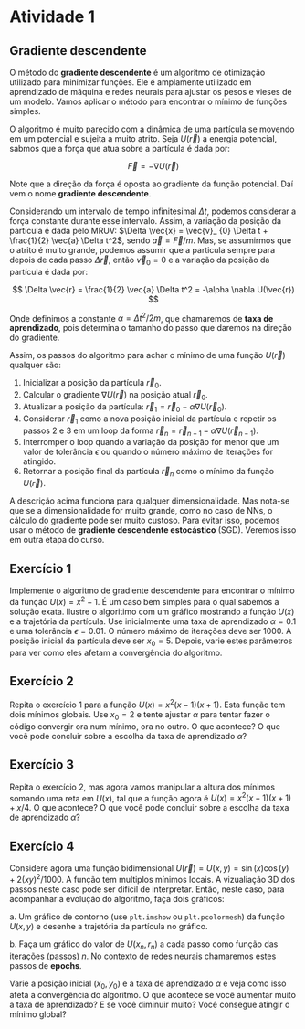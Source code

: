 # Atividade 1

## Gradiente descendente

O método do **gradiente descendente** é um algoritmo de otimização utilizado para minimizar funções. Ele é amplamente utilizado em aprendizado de máquina e redes neurais para ajustar os pesos e vieses de um modelo. Vamos aplicar o método para encontrar o mínimo de funções simples.

O algoritmo é muito parecido com a dinâmica de uma partícula se movendo em um potencial e sujeita a muito atrito. Seja $U(\vec{r})$ a energia potencial, sabmos que a força que atua sobre a partícula é dada por: 

$$
\vec{F} = -\nabla U(\vec{r})
$$

Note que a direção da força é oposta ao gradiente da função potencial. Daí vem o nome **gradiente descendente**.

Considerando um intervalo de tempo infinitesimal $\Delta t$, podemos considerar a força constante durante esse intervalo. Assim, a variação da posição da partícula é dada pelo MRUV: $\Delta \vec{x} = \vec{v}_ {0} \Delta t + \frac{1}{2} \vec{a} \Delta t^2$, sendo $\vec{a} = \vec{F}/m$. Mas, se assumirmos que o atrito é muito grande, podemos assumir que a particula sempre para depois de cada passo $\Delta \vec{r}$, então $\vec{v}_ {0} = 0$ e a variação da posição da partícula é dada por:

$$
\Delta \vec{r} = \frac{1}{2} \vec{a} \Delta t^2 = -\alpha \nabla U(\vec{r})
$$

Onde definimos a constante $\alpha = \Delta t^2/2m$, que chamaremos de **taxa de aprendizado**, pois determina o tamanho do passo que daremos na direção do gradiente. 

Assim, os passos do algoritmo para achar o mínimo de uma função $U(\vec{r})$ qualquer são:

1. Inicializar a posição da partícula $\vec{r}_ {0}$.
2. Calcular o gradiente $\nabla U(\vec{r})$ na posição atual $\vec{r}_ {0}$.
3. Atualizar a posição da partícula: $\vec{r}_ {1} = \vec{r}_ {0} - \alpha \nabla U(\vec{r}_ {0})$.
4. Considerar $\vec{r}_ {1}$ como a nova posição inicial da partícula e repetir os passos 2 e 3 em um loop da forma $\vec{r}_ {n} = \vec{r}_ {n-1} - \alpha \nabla U(\vec{r}_ {n-1})$.
5. Interromper o loop quando a variação da posição for menor que um valor de tolerância $\epsilon$ ou quando o número máximo de iterações for atingido.
6. Retornar a posição final da partícula $\vec{r}_ {n}$ como o mínimo da função $U(\vec{r})$.

A descrição acima funciona para qualquer dimensionalidade. Mas nota-se que se a dimensionalidade for muito grande, como no caso de NNs, o cálculo do gradiente pode ser muito custoso. Para evitar isso, podemos usar o método de **gradiente descendente estocástico** (SGD). Veremos isso em outra etapa do curso.

## Exercício 1

Implemente o algoritmo de gradiente descendente para encontrar o mínimo da função $U(x) = x^2 -1$. É um caso bem simples para o qual sabemos a solução exata. Ilustre o algoritimo com um gráfico mostrando a função $U(x)$ e a trajetória da partícula. Use inicialmente uma taxa de aprendizado $\alpha = 0.1$ e uma tolerância $\epsilon = 0.01$. O número máximo de iterações deve ser 1000. A posição inicial da partícula deve ser $x_ {0} = 5$. Depois, varie estes parâmetros para ver como eles afetam a convergência do algoritmo.

## Exercício 2

Repita o exercício 1 para a função $U(x) = x^2 (x-1)(x+1)$. Esta função tem dois mínimos globais. Use $x_ {0} = 2$ e tente ajustar $\alpha$ para tentar fazer o código convergir ora num mínimo, ora no outro. O que acontece? O que você pode concluir sobre a escolha da taxa de aprendizado $\alpha$?

## Exercício 3

Repita o exercício 2, mas agora vamos manipular a altura dos mínimos somando uma reta em $U(x)$, tal que a função agora é $U(x) = x^2 (x-1)(x+1) + x/4$. O que acontece? O que você pode concluir sobre a escolha da taxa de aprendizado $\alpha$?

## Exercício 4

Considere agora uma função bidimensional $U(\vec{r}) = U(x,y) = \sin(x)\cos(y) + 2 (xy)^2/1000$. A função tem multiplos mínimos locais. A vizualiação 3D dos passos neste caso pode ser dificil de interpretar. Então, neste caso, para acompanhar a evolução do algoritmo, faça dois gráficos:

a. Um gráfico de contorno (use `plt.imshow` ou `plt.pcolormesh`) da função $U(x,y)$ e desenhe a trajetória da partícula no gráfico.

b. Faça um gráfico do valor de $U(x_ {n}, r_ {n})$ a cada passo como função das iterações (passos) $n$. No contexto de redes neurais chamaremos estes passos de **epochs**.

Varie a posição inicial $(x_ {0}, y_ {0})$ e a taxa de aprendizado $\alpha$ e veja como isso afeta a convergência do algoritmo. O que acontece se você aumentar muito a taxa de aprendizado? E se você diminuir muito? Você consegue atingir o mínimo global?
